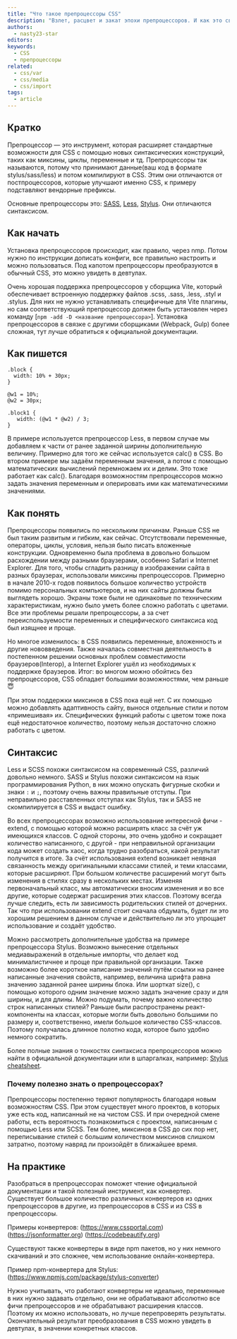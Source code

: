 ```yaml
---
title: "Что такое препроцессоры CSS"
description: "Взлет, расцвет и закат эпохи препроцессоров. И как это связано с развитием нативного CSS."
authors:
  - nasty23-star
editors:
keywords:
  - CSS
  - препроцессоры
related:
  - css/var
  - css/media
  - css/import
tags:
  - article
---
```


## Кратко

Препроцессор — это инструмент, которая расширяет стандартные возможности для CSS с помощью новых синтаксических конструкций, таких как миксины, циклы, переменные и тд. Препроцессоры так называются, потому что принимают данные(ваш код в формате stylus/sass/less) и потом компилируют в CSS. Этим они отличаются от постпроцессоров, которые улучшают именно CSS, к примеру подставляют вендорные префиксы.

Основные препроцессоры это: [SASS](https://sass-lang.com/), [Less](https://lesscss.org/), [Stylus](https://stylus-lang.com/). Они отличаются синтаксисом.

## Как начать

Установка препроцессоров происходит, как правило, через nmp. Потом нужно по инструкции дописать конфиги, все правильно настроить и можно пользоваться. Под капотом препроцессоры преобразуются в обычный CSS, это можно увидеть в девтулах.

Очень хорошая поддержка препроцессоров у сборщика Vite, который обеспечивает встроенную поддержку файлов .scss, .sass, .less, .styl и .stylus. Для них не нужно устанавливать специфичные для Vite плагины, но сам соответствующий препроцессор должен быть установлен через команду [`npm -add -D <название препроцессора>`]. Установка препроцессоров в связке с другими сборщиками (Webpack, Gulp) более сложная, тут лучше обратиться к официальной документации.

## Как пишется

```less
.block {
  width: 10% + 30px;
}

@w1 = 10%;
@w2 = 30px;

.block1 {
   width: (@w1 * @w2) / 3;
}
```
В примере используется препроцессор Less, в первом случае мы добавляем к части от ранее заданной ширины дополнительную величину. Примерно для того же сейчас используется calc() в CSS. Во втором примере мы задаём переменным значения, а потом с помощью математических вычислений перемножаем их и делим. Это тоже работает как calc(). Благодаря возможностям препроцессоров можно задать значения переменным и оперировать ими как математическими значениями.

## Как понять

Препроцессоры появились по нескольким причинам. Раньше CSS не был таким развитым и гибким, как сейчас. Отсутствовали переменные, операторы, циклы, условия, нельзя было писать вложенные конструкции. Одновременно была проблема в довольно большом расхождении между разными браузерами, особенно Safari и Internet Explorer. Для того, чтобы сгладить разницу в изображении сайта в разных браузерах, использовали миксины препроцессоров. Примерно в начале 2010-х годов появилось большое количество устройств помимо персональных компьютеров, и на них сайты должны были выглядеть хорошо. Экраны тоже были не одинаковые по техническим характеристикам, нужно было уметь более сложно работать с цветами. Все эти проблемы решали препроцессоры, а за счет переиспользуемости переменных и специфического синтаксиса код был изящнее и проще.

Но многое изменилось: в CSS появились переменные, вложенность и другие нововведения. Также началась совместная деятельность в постепенном решении основных проблем совместимости браузеров(Interop), а Internet Explorer ушёл из необходимых к поддержке браузеров. Итог: во многом можно обойтись без препроцессоров, CSS обладает большими возможностями, чем раньше😇

При этом поддержки миксинов в CSS пока ещё нет. С их помощью можно добавлять адаптивность сайту, вынося отдельные стили и потом «примешивая» их. Специфических функций работы с цветом тоже пока ещё недостаточное количество, поэтому нельзя достаточно сложно работать с цветом.

## Синтаксис

Less и SCSS похожи синтаксисом на современный CSS, различий довольно немного. SASS и Stylus похожи синтаксисом на язык программирования Python, в них можно опускать фигурные скобки и знаки `:` и `;`, поэтому очень важны правильные отступы. При неправильно расставленных отступах как Stylus, так и SASS не скомпилируется в CSS и выдаст ошибку.

Во всех препроцессорах возможно использование интересной фичи - extend, с помощью которой можно расширять класс за счёт уж имеющихся классов. С одной стороны, это очень удобно и сокращает количество написанного, с другой - при неправильной организации кода может создать хаос, когда трудно разобраться, какой результат получится в итоге. За счёт использования extend возникает неявная связанность между оригинальными классами стилей, и теми классами, которые расширяют. При большом количестве расширений могут быть изменения в стилях сразу в нескольких местах. Изменяя первоначальный класс, мы автоматически вносим изменения и во все другие, которые содержат расширения этих классов. Поэтому всегда лучше следить, есть ли зависимость родительских стилей от дочерних. Так что при использовании extend стоит сначала обдумать, будет ли это хорошим решением в данном случае и действительно ли это упрощает использование и создаёт удобство.

Можно рассмотреть дополнительные удобства на примере препроцессора Stylus. Возможно вынесение отдельных медиавыражений в отдельные импорты, что делает код минималистичнее и проще при правильной организации. Также возможно более короткое написание значений путём ссылки на ранее написанные значения свойств, например, величина шрифта равна значению заданной ранее ширины блока. Или шорткат size(), с помощью которого одним значение можно задать значение сразу и для ширины, и для длины. Можно подумать, почему важно количество строк написанных стилей? Раньше были распространены реакт-компоненты на классах, которые могли быть довольно большими по размеру и, соответственно, имели большое количество CSS-классов. Поэтому получалась длинное полотно кода, которое было удобно немного сократить.

Более полные знания о тонкостях синтаксиса препроцессоров можно найти в официальной документации или в шпаргалках, например: [Stylus cheatsheet](https://devhints.io/stylus).

### Почему полезно знать о препроцессорах?

Препроцессоры постепенно теряют популярность благодаря новым возможностям CSS. При этом существует много проектов, в которых уже есть код, написанный не на чистом CSS. И при очередной смене работы, есть вероятность познакомиться с проектом, написанным с помощью Less или SCSS. Тем более, миксинов в CSS до сих пор нет, переписывание стилей с большим количеством миксинов слишком затратно, поэтому навряд ли произойдёт в ближайшее время.

## На практике

Разобраться в препроцессорах поможет чтение официальной документации и такой полезный инструмент, как конвертер. Существует большое количество различных конвертеров из одних препроцессоров в другие, из препроцессоров в CSS и из CSS в препроцессоры.

Примеры конвертеров:
(https://www.cssportal.com)
(https://jsonformatter.org)
(https://codebeautify.org)

Существуют также конвертеры в виде npm пакетов, но у них немного скачиваний и это сложнее, чем использование онлайн-конвертера.

Пример npm-конвертера для Stylus:
(https://www.npmjs.com/package/stylus-converter)

Нужно учитывать, что работают конвертеры не идеально, переменные в них нужно задавать отдельно, они не обрабатывают абсолютно все фичи препроцессоров и не обрабатывают расширения классов. Поэтому их можно использовать, но лучше перепроверять результаты. Окончательный результат преобразования в CSS можно увидеть в девтулах, в значении конкретных классов.
